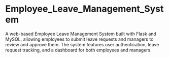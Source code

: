# Employee_Leave_Management_System
A web-based Employee Leave Management System built with Flask and MySQL, allowing employees to submit leave requests and managers to review and approve them. The system features user authentication, leave request tracking, and a dashboard for both employees and managers.
